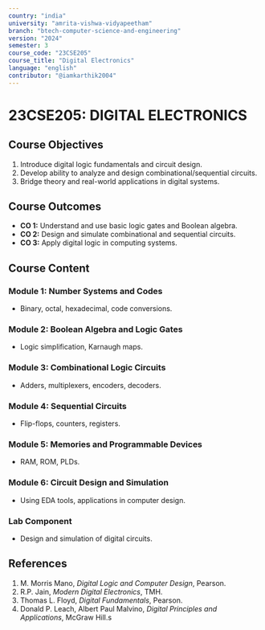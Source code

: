 ```yaml
---
country: "india"
university: "amrita-vishwa-vidyapeetham"
branch: "btech-computer-science-and-engineering"
version: "2024"
semester: 3
course_code: "23CSE205"
course_title: "Digital Electronics"
language: "english"
contributor: "@iamkarthik2004"
---
```


# 23CSE205: DIGITAL ELECTRONICS

## Course Objectives
1. Introduce digital logic fundamentals and circuit design.
2. Develop ability to analyze and design combinational/sequential circuits.
3. Bridge theory and real-world applications in digital systems.

## Course Outcomes
* **CO 1:** Understand and use basic logic gates and Boolean algebra.
* **CO 2:** Design and simulate combinational and sequential circuits.
* **CO 3:** Apply digital logic in computing systems.

## Course Content

### Module 1: Number Systems and Codes
* Binary, octal, hexadecimal, code conversions.

### Module 2: Boolean Algebra and Logic Gates
* Logic simplification, Karnaugh maps.

### Module 3: Combinational Logic Circuits
* Adders, multiplexers, encoders, decoders.

### Module 4: Sequential Circuits
* Flip-flops, counters, registers.

### Module 5: Memories and Programmable Devices
* RAM, ROM, PLDs.

### Module 6: Circuit Design and Simulation
* Using EDA tools, applications in computer design.

### Lab Component
* Design and simulation of digital circuits.

## References
1. M. Morris Mano, *Digital Logic and Computer Design*, Pearson.
2. R.P. Jain, *Modern Digital Electronics*, TMH.
3. Thomas L. Floyd, *Digital Fundamentals*, Pearson.
4. Donald P. Leach, Albert Paul Malvino, *Digital Principles and Applications*, McGraw Hill.s
